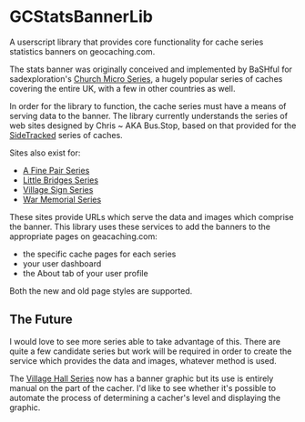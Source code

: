# GCStatsBannerLib
A userscript library that provides core functionality for cache series statistics banners on geocaching.com.

The stats banner was originally conceived and implemented by BaSHful for sadexploration's
[Church Micro Series](https://www.15ddv.me.uk/geo/cm/index.html), a hugely popular series of caches covering
the entire UK, with a few in other countries as well.

In order for the library to function, the cache series must have a means of serving data to the banner. The
library currently understands the series of web sites designed by Chris ~ AKA Bus.Stop, based on that provided
for the [SideTracked](https://sidetrackedseries.info/about.php) series of caches.

Sites also exist for:

* [A Fine Pair Series](https://www.afinepair.co.uk/)
* [Little Bridges Series](https://littlebridgesseries.co.uk/)
* [Village Sign Series](https://villagesignseries.co.uk/)
* [War Memorial Series](https://warmemorialseries.co.uk/)

 These sites provide URLs which serve the data and images which comprise the banner. This library uses these services
 to add the banners to the appropriate pages on geacaching.com:

* the specific cache pages for each series
* your user dashboard
* the About tab of your user profile

Both the new and old page styles are supported.

## The Future
I would love to see more series able to take advantage of this. There are quite a few candidate series but work will be
required in order to create the service which provides the data and images, whatever method is used.

The [Village Hall Series](https://villagehallseries.wixsite.com/geocaching) now has a banner graphic but its use is entirely
manual on the part of the cacher. I'd like to see whether it's possible to automate the process of determining a cacher's
level and displaying the graphic.
